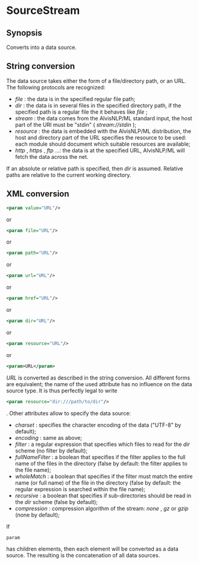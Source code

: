 <h1 class="converter">SourceStream</h1>

## Synopsis

Converts into a data source.

## String conversion

The data source takes either the form of a file/directory path, or an URL. The following protocols are recognized:
*  *file* : the data is in the specified regular file path;
*  *dir* : the data is in several files in the specified directory path, if the specified path is a regular file the it behaves like *file* ;
*  *stream* : the data comes from the AlvisNLP/ML standard input, the host part of the URI must be "stdin" ( *stream://stdin* );
*  *resource* : the data is embedded with the AlvisNLP/ML distribution, the host and directory part of the URL specifies the resource to be used: each module should document which suitable resources are available;
*  *http* , *https* , *ftp* ...: the data is at the specified URL, AlvisNLP/ML will fetch the data across the net.

If an absolute or relative path is specified, then *dir* is assumed. Relative paths are relative to the current working directory.

## XML conversion



```xml
<param value="URL"/>
```

or

```xml
<param file="URL"/>
```

or

```xml
<param path="URL"/>
```

or

```xml
<param url="URL"/>
```

or

```xml
<param href="URL"/>
```

or

```xml
<param dir="URL"/>
```

or

```xml
<param resource="URL"/>
```

or

```xml
<param>URL</param>
```

 *URL* is converted as described in the string conversion. All different forms are equivalent; the name of the used attribute has no influence on the data source type. It is thus perfectly legal to write

```xml
<param resource="dir:///path/to/dir"/>
```

. Other attributes allow to specify the data source:
*  *charset* : specifies the character encoding of the data ("UTF-8" by default);
*  *encoding* : same as above;
*  *filter* : a regular expression that specifies which files to read for the *dir* scheme (no filter by default);
*  *fullNameFilter* : a boolean that specifies if the filter applies to the full name of the files in the directory (false by default: the filter applies to the file name);
*  *wholeMatch* : a boolean that specifies if the filter must match the entire name (or full name) of the file in the directory (false by default: the regular expression is searched within the file name);
*  *recursive* : a boolean that specifies if sub-directories should be read in the *dir* scheme (false by default);
*  *compression* : compression algorithm of the stream: *none* , *gz* or *gzip* (none by default);



If

```xml
param
```

has children elements, then each element will be converted as a data source. The resulting is the concatenation of all data sources.

